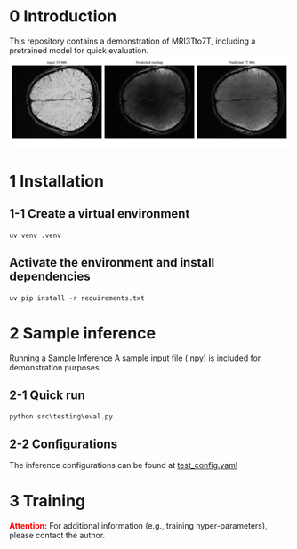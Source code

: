 # 0 Introduction

This repository contains a demonstration of MRI3Tto7T, including a pretrained model for quick evaluation.
![Sample Image](runtime\evaluation_results\visualizations\sample_result.png)
# 1 Installation
## 1-1 Create a virtual environment
```Shell
uv venv .venv
```

## Activate the environment and install dependencies
```Shell
uv pip install -r requirements.txt
```

# 2 Sample inference
Running a Sample Inference A sample input file (.npy) is included for demonstration purposes.
## 2-1 Quick run
```Shell
python src\testing\eval.py
```
## 2-2 Configurations
The inference configurations can be found at [test_config.yaml](configs\test_config.yaml) 

# 3 Training
**<font color="red">Attention:</font>** For additional information (e.g., training hyper-parameters), please contact the author.


